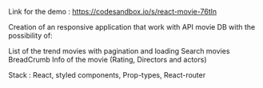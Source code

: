 Link for the demo : https://codesandbox.io/s/react-movie-76tln

Creation of an responsive application that work with API movie DB with the possibility of:

List of the trend movies with pagination and loading
Search movies
BreadCrumb
Info of the movie (Rating, Directors and actors)


Stack : React, styled components, Prop-types, React-router
